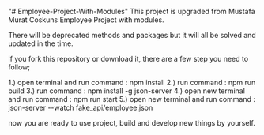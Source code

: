 "# Employee-Project-With-Modules" 
This project is upgraded from Mustafa Murat Coskuns Employee Project with modules.

There will be deprecated methods and packages but it will all be solved and updated in the time. 

if you fork this repository or download it, there are a few step you need to follow;

1.) open terminal and run command : npm install
2.) run command : npm run build
3.) run command : npm install -g json-server
4.) open new terminal and run command : npm run start
5.) open new terminal and run command : json-server --watch fake_api/employee.json

now you are ready to use project, build and develop new things by yourself.